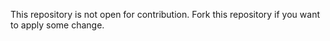 This repository is not open for contribution.
Fork this repository if you want to apply some change.
